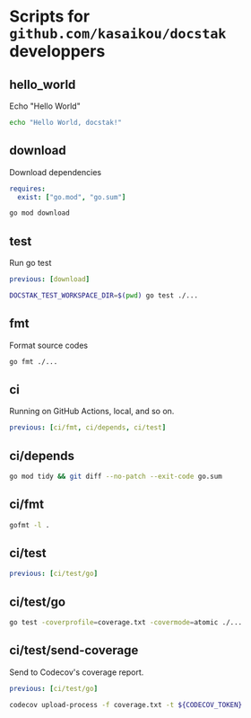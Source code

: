 # Scripts for `github.com/kasaikou/docstak` developpers

## hello_world

Echo "Hello World"

```sh
echo "Hello World, docstak!"
```

## download

Download dependencies

```yaml:docstak.yml
requires:
  exist: ["go.mod", "go.sum"]
```

```sh
go mod download
```

## test

Run go test

```yaml:docstak.yml
previous: [download]
```

```sh
DOCSTAK_TEST_WORKSPACE_DIR=$(pwd) go test ./...
```

## fmt

Format source codes

```sh
go fmt ./...
```

## ci

Running on GitHub Actions, local, and so on.

```yaml:docstak.yml
previous: [ci/fmt, ci/depends, ci/test]
```

## ci/depends

```sh
go mod tidy && git diff --no-patch --exit-code go.sum
```

## ci/fmt

```sh
gofmt -l .
```

## ci/test

```yaml:docstak.yml
previous: [ci/test/go]
```

## ci/test/go

```sh
go test -coverprofile=coverage.txt -covermode=atomic ./...
```

## ci/test/send-coverage

Send to Codecov's coverage report.

```yaml:docstak.yml
previous: [ci/test/go]
```

```sh
codecov upload-process -f coverage.txt -t ${CODECOV_TOKEN}
```
